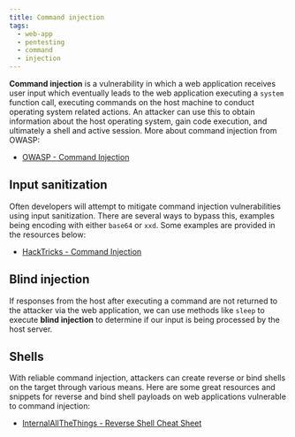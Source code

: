 ```yaml
---
title: Command injection
tags:
  - web-app
  - pentesting
  - command
  - injection
---
```


**Command injection** is a vulnerability in which a web application receives user input which
eventually leads to the web application executing a `system` function call, executing commands on
the host machine to conduct operating system related actions. An attacker can use this to obtain
information about the host operating system, gain code execution, and ultimately a shell and active
session. More about command injection from OWASP:

- [OWASP - Command Injection](https://owasp.org/www-community/attacks/Command_Injection)

## Input sanitization

Often developers will attempt to mitigate command injection vulnerabilities using input
sanitization. There are several ways to bypass this, examples being encoding with either `base64` or
`xxd`. Some examples are provided in the resources below:

- [HackTricks - Command Injection](https://book.hacktricks.xyz/pentesting-web/command-injection)

## Blind injection

If responses from the host after executing a command are not returned to the attacker via the web
application, we can use methods like `sleep` to execute **blind injection** to determine if our
input is being processed by the host server.

## Shells

With reliable command injection, attackers can create reverse or bind shells on the target through
various means. Here are some great resources and snippets for reverse and bind shell payloads on web
applications vulnerable to command injection:

- [InternalAllTheThings - Reverse Shell Cheat Sheet](https://swisskyrepo.github.io/InternalAllTheThings/cheatsheets/shell-reverse-cheatsheet/#python)
